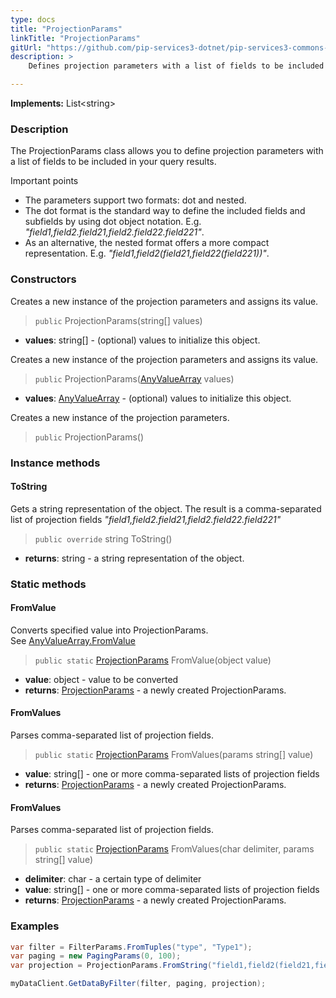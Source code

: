```yaml
---
type: docs
title: "ProjectionParams"
linkTitle: "ProjectionParams"
gitUrl: "https://github.com/pip-services3-dotnet/pip-services3-commons-dotnet"
description: > 
    Defines projection parameters with a list of fields to be included in the query results.

---
```


**Implements:** List\<string\> 

### Description

The ProjectionParams class allows you to define projection parameters with a list of fields to be included in your query results. 

Important points

- The parameters support two formats: dot and nested.
- The dot format is the standard way to define the included fields and subfields by using dot object notation. E.g. *"field1,field2.field21,field2.field22.field221"*.
- As an alternative, the nested format offers a more compact representation. E.g. *"field1,field2(field21,field22(field221))"*.

### Constructors
Creates a new instance of the projection parameters and assigns its value.

> `public` ProjectionParams(string[] values)

- **values**: string[] - (optional) values to initialize this object.

Creates a new instance of the projection parameters and assigns its value.

> `public` ProjectionParams([AnyValueArray](../any_value_array) values)

- **values**: [AnyValueArray](../any_value_array) - (optional) values to initialize this object.


Creates a new instance of the projection parameters.

> `public` ProjectionParams()


### Instance methods

#### ToString
Gets a string representation of the object.
The result is a comma-separated list of projection fields
*"field1,field2.field21,field2.field22.field221"*

> `public override` string ToString()

- **returns**: string - a string representation of the object.

### Static methods

#### FromValue
Converts specified value into ProjectionParams.  
See [AnyValueArray.FromValue](../any_value_array/#fromvalue)

> `public static` [ProjectionParams]() FromValue(object value)

- **value**: object -  value to be converted
- **returns**: [ProjectionParams]() - a newly created ProjectionParams.


#### FromValues
Parses comma-separated list of projection fields.

> `public static` [ProjectionParams]() FromValues(params string[]  value)

- **value**: string[] - one or more comma-separated lists of projection fields
- **returns**: [ProjectionParams]() - a newly created ProjectionParams.


#### FromValues
Parses comma-separated list of projection fields.

> `public static` [ProjectionParams]() FromValues(char delimiter, params string[]  value)

- **delimiter**: char - a certain type of delimiter
- **value**: string[] - one or more comma-separated lists of projection fields
- **returns**: [ProjectionParams]() - a newly created ProjectionParams.


### Examples

```cs
var filter = FilterParams.FromTuples("type", "Type1");
var paging = new PagingParams(0, 100);
var projection = ProjectionParams.FromString("field1,field2(field21,field22)");

myDataClient.GetDataByFilter(filter, paging, projection);
```